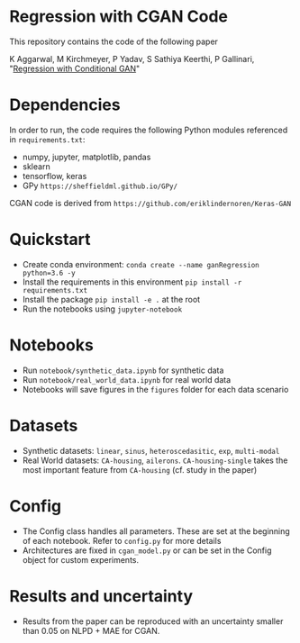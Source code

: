 # Regression with CGAN Code
This repository contains the code of the following paper 

K Aggarwal, M Kirchmeyer, P Yadav, S Sathiya Keerthi, P Gallinari, "[Regression with Conditional GAN](https://arxiv.org/abs/1905.12868)"

# Dependencies
In order to run, the code requires the following Python modules referenced in `requirements.txt`:
  * numpy, jupyter, matplotlib, pandas
  * sklearn
  * tensorflow, keras
  * GPy `https://sheffieldml.github.io/GPy/`
  
CGAN code is derived from `https://github.com/eriklindernoren/Keras-GAN`

# Quickstart
* Create conda environment: `conda create --name ganRegression python=3.6 -y` 
* Install the requirements in this environment `pip install -r requirements.txt`
* Install the package `pip install -e .` at the root
* Run the notebooks using `jupyter-notebook`

# Notebooks
* Run `notebook/synthetic_data.ipynb` for synthetic data
* Run `notebook/real_world_data.ipynb` for real world data
* Notebooks will save figures in the `figures` folder for each data scenario

# Datasets
* Synthetic datasets: `linear`, `sinus`, `heteroscedasitic`, `exp`, `multi-modal`
* Real World datasets: `CA-housing`, `ailerons`. `CA-housing-single` takes the most important feature from `CA-housing` 
(cf. study in the paper)

# Config
* The Config class handles all parameters. These are set at the beginning of each notebook. Refer to `config.py` for more details
* Architectures are fixed in `cgan_model.py` or can be set in the Config object for custom experiments.

# Results and uncertainty
* Results from the paper can be reproduced with an uncertainty smaller than 0.05 on NLPD + MAE for CGAN.